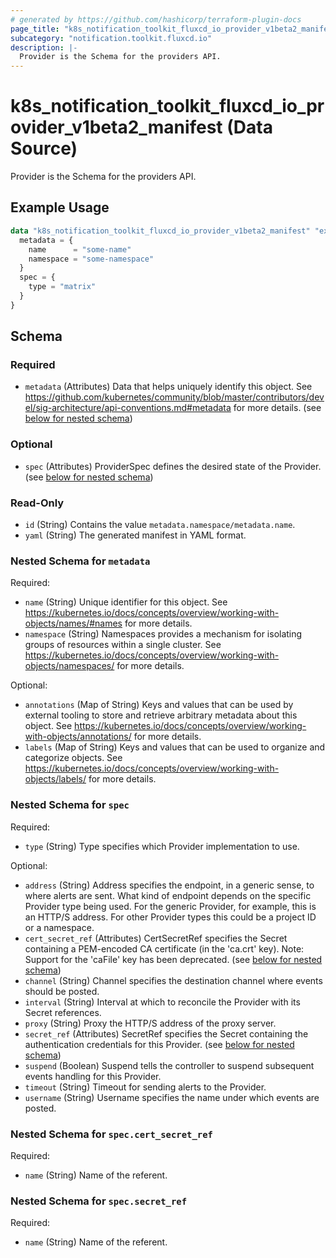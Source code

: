 ```yaml
---
# generated by https://github.com/hashicorp/terraform-plugin-docs
page_title: "k8s_notification_toolkit_fluxcd_io_provider_v1beta2_manifest Data Source - terraform-provider-k8s"
subcategory: "notification.toolkit.fluxcd.io"
description: |-
  Provider is the Schema for the providers API.
---
```


# k8s_notification_toolkit_fluxcd_io_provider_v1beta2_manifest (Data Source)

Provider is the Schema for the providers API.

## Example Usage

```terraform
data "k8s_notification_toolkit_fluxcd_io_provider_v1beta2_manifest" "example" {
  metadata = {
    name      = "some-name"
    namespace = "some-namespace"
  }
  spec = {
    type = "matrix"
  }
}
```

<!-- schema generated by tfplugindocs -->
## Schema

### Required

- `metadata` (Attributes) Data that helps uniquely identify this object. See https://github.com/kubernetes/community/blob/master/contributors/devel/sig-architecture/api-conventions.md#metadata for more details. (see [below for nested schema](#nestedatt--metadata))

### Optional

- `spec` (Attributes) ProviderSpec defines the desired state of the Provider. (see [below for nested schema](#nestedatt--spec))

### Read-Only

- `id` (String) Contains the value `metadata.namespace/metadata.name`.
- `yaml` (String) The generated manifest in YAML format.

<a id="nestedatt--metadata"></a>
### Nested Schema for `metadata`

Required:

- `name` (String) Unique identifier for this object. See https://kubernetes.io/docs/concepts/overview/working-with-objects/names/#names for more details.
- `namespace` (String) Namespaces provides a mechanism for isolating groups of resources within a single cluster. See https://kubernetes.io/docs/concepts/overview/working-with-objects/namespaces/ for more details.

Optional:

- `annotations` (Map of String) Keys and values that can be used by external tooling to store and retrieve arbitrary metadata about this object. See https://kubernetes.io/docs/concepts/overview/working-with-objects/annotations/ for more details.
- `labels` (Map of String) Keys and values that can be used to organize and categorize objects. See https://kubernetes.io/docs/concepts/overview/working-with-objects/labels/ for more details.


<a id="nestedatt--spec"></a>
### Nested Schema for `spec`

Required:

- `type` (String) Type specifies which Provider implementation to use.

Optional:

- `address` (String) Address specifies the endpoint, in a generic sense, to where alerts are sent. What kind of endpoint depends on the specific Provider type being used. For the generic Provider, for example, this is an HTTP/S address. For other Provider types this could be a project ID or a namespace.
- `cert_secret_ref` (Attributes) CertSecretRef specifies the Secret containing a PEM-encoded CA certificate (in the 'ca.crt' key).  Note: Support for the 'caFile' key has been deprecated. (see [below for nested schema](#nestedatt--spec--cert_secret_ref))
- `channel` (String) Channel specifies the destination channel where events should be posted.
- `interval` (String) Interval at which to reconcile the Provider with its Secret references.
- `proxy` (String) Proxy the HTTP/S address of the proxy server.
- `secret_ref` (Attributes) SecretRef specifies the Secret containing the authentication credentials for this Provider. (see [below for nested schema](#nestedatt--spec--secret_ref))
- `suspend` (Boolean) Suspend tells the controller to suspend subsequent events handling for this Provider.
- `timeout` (String) Timeout for sending alerts to the Provider.
- `username` (String) Username specifies the name under which events are posted.

<a id="nestedatt--spec--cert_secret_ref"></a>
### Nested Schema for `spec.cert_secret_ref`

Required:

- `name` (String) Name of the referent.


<a id="nestedatt--spec--secret_ref"></a>
### Nested Schema for `spec.secret_ref`

Required:

- `name` (String) Name of the referent.
